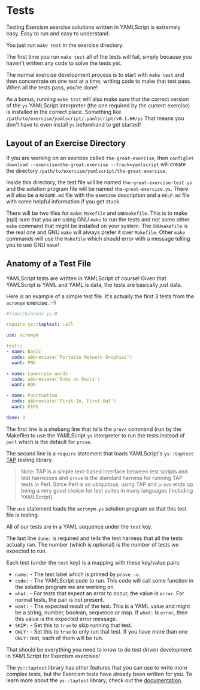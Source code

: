# Tests

Testing Exercism exercise solutions written in YAMLScript is extremely easy.
Easy to run and easy to understand.

You just run `make test` in the exercise directory.

The first time you run `make test` all of the tests will fail, simply because
you haven't written any code to solve the tests yet.

The normal exercise development process is to start with `make test` and then
concentrate on one test at a time, writing code to make that test pass.
When all the tests pass, you're done!

As a bonus, running `make test` will also make sure that the correct version of
the `ys` YAMLScript interpreter (the one required by the current exercise) is
installed in the correct place.
Something like `/path/to/exercism/yamlscript/.yamlscript/v0.1.##/ys`
That means you don't have to even install `ys` beforehand to get started!


## Layout of an Exercise Directory

If you are working on an exercise called `the-great-exercise`, then
`configlet download --exercise=the-great-exercise --track=yamlscript` will
create the directory `/path/to/exercism/yamlscript/the-great-exercise`.

Inside this directory, the test file will be named `the-great-exercise-test.ys`
and the solution program file will be named `the-great-exercise.ys`.
There will also be a `README.md` file with the exercise description and a
`HELP.md` file with some helpful information if you get stuck.

There will be two files for `make`: `Makefile` and `GNUmakefile`.
This is to make (npi) sure that you are using GNU `make` to run the tests and
not some other `make` command that might be installed on your system.
The `GNUmakefile` is the real one and GNU `make` will always prefer it over
`Makefile`.
Other `make` commands will use the `Makefile` which should error with a message
telling you to use GNU `make`!


## Anatomy of a Test File

YAMLScript tests are written in YAMLScript of course!
Given that YAMLScript is YAML and YAML is data, the tests are basically just
data.

Here is an example of a simple test file.
It's actually the first 3 tests from the `acronym` exercise. :-)

```yaml
#!/usr/bin/env ys-0

require ys::taptest: :all

use: acronym

test::
- name: Basic
  code: abbreviate('Portable Network Graphics')
  want: PNG

- name: Lowercase words
  code: abbreviate('Ruby on Rails')
  want: ROR

- name: Punctuation
  code: abbreviate('First In, First Out')
  want: FIFO

done: 3
```

The first line is a shebang line that tells the `prove` command (run by the
Makefile) to use the YAMLScript `ys` interpreter to run the tests instead of
`perl` which is the default for `prove`.

The second line is a `require` statement that loads YAMLScript's `ys::taptest`
[TAP](https://testanything.org) testing library.

> Note: TAP is a simple text-based interface between test scripts and test
> harnesses and `prove` is the standard harness for running TAP tests in Perl.
> Since Perl is so ubiquitous, using TAP and `prove` ends up being a very good
> choice for test suites in many languages (including YAMLScript).

The `use` statement loads the `acronym.ys` solution program so that this test
file is testing.

All of our tests are in a YAML sequence under the `test` key.

The last line `done:` is required and tells the test harness that all the tests
actually ran.
The number (which is optional) is the number of tests we expected to run.

Each test (under the `test` key) is a mapping with these key/value pairs:

* `name:` - The test label which is printed by `prove -v`.
* `code:` - The YAMLScript code to run.
  This code will call some function in the solution program we are working on.
* `what:` - For tests that expect an error to occur, the value is `error`.
  For normal tests, the pair is not present.
* `want:` - The expected result of the test.
  This is a YAML value and might be a string, number, boolean, sequence or map.
  If `what:` is `error`, then this value is the expected error message.
* `SKIP:` - Set this to `true` to skip running that test.
* `ONLY:` - Set this to `true` to only run that test.
  If you have more than one `ONLY:` test, each of them will be run.

That should be everything you need to know to do test driven development in
YAMLScript for Exercism exercises!

The `ys::taptest` library has other features that you can use to write more
complex tests, but the Exercism tests have already been written for you.
To learn more about the `ys::taptest` library, check out the [documentation](
https://yamlscript.org/doc/ys-taptest).


<!-- TODO: write document

  This document should describe everything related to running tests in the track.

  If your track uses skipped tests, this document can explain why thet is used and
  how to unskip tests.

  This document can also link to the testing framework documentation.

  The contents of this document are displayed on the track's documentation
  page at `https://exercism.org/docs/tracks/yamlscript/tests`.

  See https://exercism.org/docs/building/tracks/docs for more information. -->

